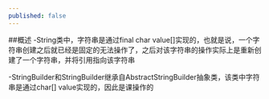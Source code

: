 ```yaml
---
published: false
---
```

##概述
-String类中，字符串是通过final char value[]实现的，也就是说，一个字符串创建之后就已经是固定的无法操作了，之后对该字符串的操作实际上是重新创建了一个字符串，并将引用指向该字符串

-StringBuilder和StringBuilder继承自AbstractStringBuilder抽象类，该类中字符串是通过char[] value实现的，因此是课操作的



